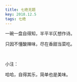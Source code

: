 ```yaml
---
title: 七绝无题
key: 2018.12.5
tags: 七绝
---
```


一碗一盘自得知，半平半仄想作诗。

只因不懂酸辣味，尽在香甜当菜吃。

</br>

小注：

哈哈，自得其乐，简单也是美味。

</br>

